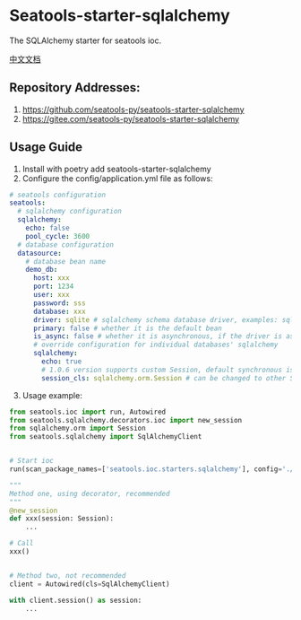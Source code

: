 # Seatools-starter-sqlalchemy

The SQLAlchemy starter for seatools ioc.

[中文文档](./README_zh.md)

## Repository Addresses:
1. https://github.com/seatools-py/seatools-starter-sqlalchemy
2. https://gitee.com/seatools-py/seatools-starter-sqlalchemy

## Usage Guide
1. Install with poetry add seatools-starter-sqlalchemy
2. Configure the config/application.yml file as follows:
```yaml
# seatools configuration
seatools:
  # sqlalchemy configuration
  sqlalchemy:
    echo: false
    pool_cycle: 3600
  # database configuration
  datasource:
    # database bean name
    demo_db:
      host: xxx
      port: 1234
      user: xxx
      password: sss
      database: xxx
      driver: sqlite # sqlalchemy schema database driver, examples: sqlite+aiosqlite (asynchronous), mysql+pymysql, hive, clickhouse, etc.
      primary: false # whether it is the default bean
      is_async: false # whether it is asynchronous, if the driver is asynchronous then this value needs to be set to true
      # override configuration for individual databases' sqlalchemy
      sqlalchemy:
        echo: true
        # 1.0.6 version supports custom Session, default synchronous is sqlalchemy.orm.Session, asynchronous is sqlalchemy.ext.asyncio.AsyncSession
        session_cls: sqlalchemy.orm.Session # can be changed to other Sessions, for example: sqlmodel.orm.Session (sqlmodel needs to be installed)
```
3. Usage example:
```python
from seatools.ioc import run, Autowired
from seatools.sqlalchemy.decorators.ioc import new_session
from sqlalchemy.orm import Session
from seatools.sqlalchemy import SqlAlchemyClient


# Start ioc
run(scan_package_names=['seatools.ioc.starters.sqlalchemy'], config='./config')

"""
Method one, using decorator, recommended
"""
@new_session
def xxx(session: Session):
    ...

# Call
xxx()


# Method two, not recommended
client = Autowired(cls=SqlAlchemyClient)

with client.session() as session:
    ...
```
